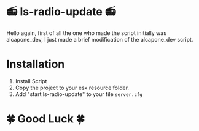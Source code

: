 # 📻 ls-radio-update 📻

Hello again, first of all the one who made the script initially was alcapone_dev,
I just made a brief modification of the alcapone_dev script.

# Installation
1. Install Script
2. Copy the project to your esx resource folder.
3. Add "start ls-radio-update" to your file `server.cfg`


# 🍀 Good Luck  🍀
